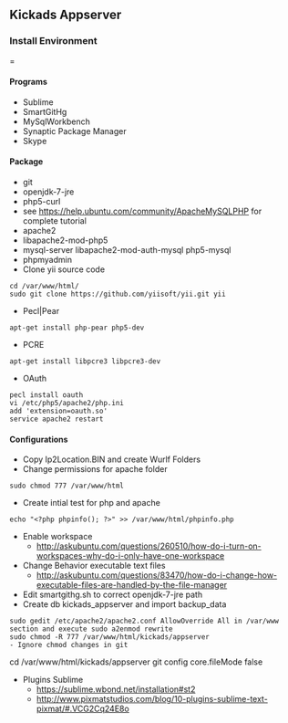 ## Kickads Appserver
### Install Environment
=

#### Programs
- Sublime
- SmartGitHg
- MySqlWorkbench
- Synaptic Package Manager
- Skype

#### Package  
- git
- openjdk-7-jre
- php5-curl
- see https://help.ubuntu.com/community/ApacheMySQLPHP for complete tutorial
- apache2
- libapache2-mod-php5
- mysql-server libapache2-mod-auth-mysql php5-mysql
- phpmyadmin
- Clone yii source code
```
cd /var/www/html/
sudo git clone https://github.com/yiisoft/yii.git yii
```
- Pecl|Pear
```
apt-get install php-pear php5-dev
```
- PCRE
```
apt-get install libpcre3 libpcre3-dev
```
- OAuth
```
pecl install oauth
vi /etc/php5/apache2/php.ini
add 'extension=oauth.so'
service apache2 restart
```

#### Configurations 
- Copy Ip2Location.BIN and create Wurlf Folders
- Change permissions for apache folder
```
sudo chmod 777 /var/www/html
```
- Create intial test for php and apache
```
echo "<?php phpinfo(); ?>" >> /var/www/html/phpinfo.php
```
- Enable workspace
  - http://askubuntu.com/questions/260510/how-do-i-turn-on-workspaces-why-do-i-only-have-one-workspace
- Change Behavior executable text files
  - http://askubuntu.com/questions/83470/how-do-i-change-how-executable-files-are-handled-by-the-file-manager
- Edit smartgithg.sh to correct openjdk-7-jre path
- Create db kickads_appserver and import backup_data
```
sudo gedit /etc/apache2/apache2.conf AllowOverride All in /var/www section and execute sudo a2enmod rewrite
sudo chmod -R 777 /var/www/html/kickads/appserver
- Ignore chmod changes in git
```
cd /var/www/html/kickads/appserver 
git config core.fileMode false
- Plugins Sublime
  - https://sublime.wbond.net/installation#st2
  - http://www.pixmatstudios.com/blog/10-plugins-sublime-text-pixmat/#.VCG2Cq24E8o


